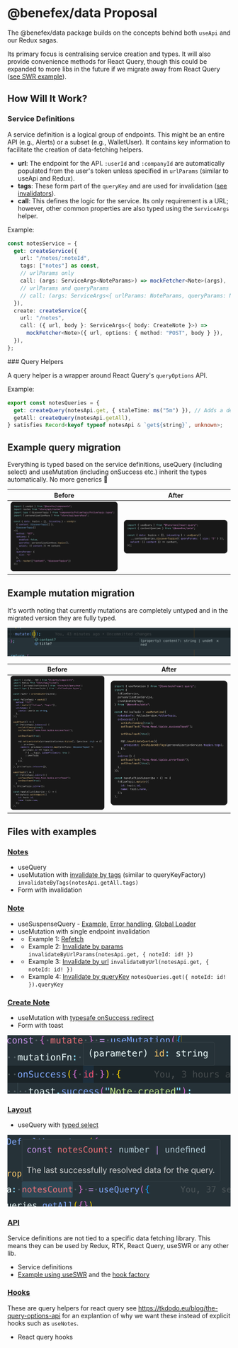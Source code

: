 # @benefex/data Proposal

The @benefex/data package builds on the concepts behind both `useApi` and our Redux sagas.

Its primary focus is centralising service creation and types. It will also provide convenience methods for React Query, though this could be expanded to more libs in the future if we migrate away from React Query ([see SWR example](src/pages/Note/Note.tsx#L22)).

## How Will It Work?

### Service Definitions

A service definition is a logical group of endpoints. This might be an entire API (e.g., Alerts) or a subset (e.g., WalletUser). It contains key information to facilitate the creation of data-fetching helpers.

- **url**: The endpoint for the API. `:userId` and `:companyId` are automatically populated from the user's token unless specified in `urlParams` (similar to useApi and Redux).
- **tags**: These form part of the `queryKey` and are used for invalidation ([see invalidators](src/api/index.ts)).
- **call**: This defines the logic for the service. Its only requirement is a URL; however, other common properties are also typed using the `ServiceArgs` helper.

Example:

```ts
const notesService = {
  get: createService({
    url: "/notes/:noteId",
    tags: ["notes"] as const,
    // urlParams only
    call: (args: ServiceArgs<NoteParams>) => mockFetcher<Note>(args),
    // urlParams and queryParams
    // call: (args: ServiceArgs<{ urlParams: NoteParams, queryParams: NoteQuery }>) => mockFetcher<Note>(args),
  }),
  create: createService({
    url: "/notes",
    call: ({ url, body }: ServiceArgs<{ body: CreateNote }>) =>
      mockFetcher<Note>({ url, options: { method: "POST", body } }),
  }),
};
```

### Query Helpers

A query helper is a wrapper around React Query's `queryOptions` API.

Example:

```ts
export const notesQueries = {
  get: createQuery(notesApi.get, { staleTime: ms("5m") }), // Adds a default cache time of 5 minutes, can be overidden,
  getAll: createQuery(notesApi.getAll),
} satisfies Record<keyof typeof notesApi & `get${string}`, unknown>;
```

## Example query migration

Everything is typed based on the service definitions, useQuery (including select) and useMutation (including onSuccess etc.) inherit the types automatically. No more generics :tada:

| Before                       | After                      |
| ---------------------------- | -------------------------- |
| ![before](public/before.png) | ![after](public/after.png) |

## Example mutation migration

It's worth noting that currently mutations are completely untyped and in the migrated version they are fully typed.

![alt text](public/mut-type.png)

| Before                            | After                          |
| --------------------------------- | ------------------------------ |
| ![before](public/before-mut2.png) | ![after](public/after-mut.png) |

## Files with examples

### [Notes](src/pages/Notes/Notes.tsx)

- useQuery
- useMutation with [invalidate by tags](src/pages/Notes/Notes.tsx#L24) (similar to queryKeyFactory) `invalidateByTags(notesApi.getAll.tags)`
- Form with invalidation

### [Note](src/pages/Note/Note.tsx)

- useSuspenseQuery - [Example](src/pages/Note/Note.tsx#L18), [Error handling](src/layouts/Default.tsx#L34), [Global Loader](src/layouts/Default.tsx#L38)
- useMutation with single endpoint invalidation
- - Example 1: [Refetch](src/pages/Note/Note.tsx#L32)
- - Example 2: [Invalidate by params](src/pages/Note/Note.tsx#L36) `invalidateByUrlParams(notesApi.get, { noteId: id! })`
- - Example 3: [Invalidate by url](src/pages/Note/Note.tsx#L41) `invalidateByUrl(notesApi.get, { noteId: id! })`
- - Example 4: [Invalidate by queryKey](src/pages/Note/Note.tsx#L46) `notesQueries.get({ noteId: id! }).queryKey`

### [Create Note](src/pages/CreateNote/CreateNote.tsx)

- useMutation with [typesafe onSuccess redirect](src/pages/CreateNote/CreateNote.tsx#L52)
- Form with toast

![typesafe onSuccess redirect](public/image2.png)

### [Layout](src/layouts/Default.tsx)

- useQuery with [typed select](src/layouts/Default.tsx#L13)

![typed select](public/image.png)

### [API](src/api/note/api.ts)

Service definitions are not tied to a specific data fetching library. This means they can be used by Redux, RTK, React Query, useSWR or any other lib.

- Service definitions
- [Example using useSWR](src/pages/Note/Note.tsx#L22) and the [hook factory](src/api/helpers/swr.ts)

### [Hooks](src/api/note/hooks.ts)

These are query helpers for react query see https://tkdodo.eu/blog/the-query-options-api for an explantion of why we want these instead of explicit hooks such as `useNotes`.

- React query hooks

